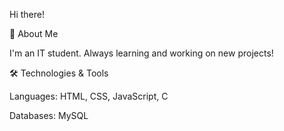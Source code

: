 Hi there!

🚀 About Me

I'm an IT student. Always learning and working on new projects!

🛠️ Technologies & Tools

Languages: HTML, CSS, JavaScript, C

Databases: MySQL










<!--- 👋 Hi, I’m @AtlastheGreat
- 👀 I’m interested in ...
- 🌱 I’m currently learning ...
- 💞️ I’m looking to collaborate on ...
- 📫 How to reach me ...
- 😄 Pronouns: ...
- ⚡ Fun fact: ...
--->
<!---
AtlastheGreat/AtlastheGreat is a ✨ special ✨ repository because its `README.md` (this file) appears on your GitHub profile.
You can click the Preview link to take a look at your changes.
--->
